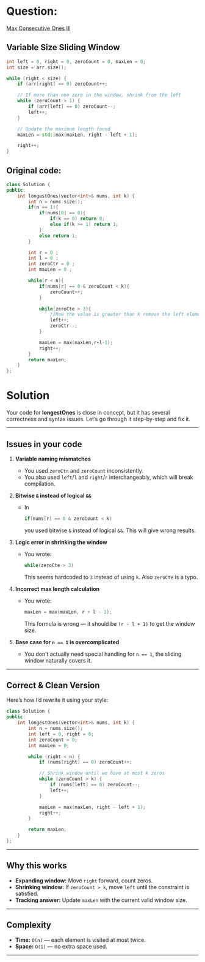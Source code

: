 # Question:  
[Max Consecutive Ones III](https://leetcode.com/problems/max-consecutive-ones-iii/)


##  Variable Size Sliding Window

```cpp
int left = 0, right = 0, zeroCount = 0, maxLen = 0;
int size = arr.size();

while (right < size) {
    if (arr[right] == 0) zeroCount++;

    // If more than one zero in the window, shrink from the left
    while (zeroCount > 1) {
        if (arr[left] == 0) zeroCount--;
        left++;
    }

    // Update the maximum length found
    maxLen = std::max(maxLen, right - left + 1);

    right++;
}
```

## Original code:

```cpp
class Solution {
public:
    int longestOnes(vector<int>& nums, int k) {
        int n = nums.size();
        if(n == 1){
            if(nums[0] == 0){
                if(k == 0) return 0;
                else if(k >= 1) return 1;
            }
            else return 1;
        }

        int r = 0 ;
        int l = 0 ;
        int zeroCtr = 0 ;
        int maxLen = 0 ;

        while(r < n){
            if(nums[r] == 0 & zeroCount < k){
                zeroCount++;
            }

            while(zeroCte > 3){
                //Now the value is greater than k remove the left element
                left++;
                zeroCtr--;
            }

            maxLen = max(maxLen,r+l-1);
            right++;
        }
        return maxLen;
    }
};
```
# Solution

Your code for **longestOnes** is close in concept, but it has several correctness and syntax issues.
Let’s go through it step-by-step and fix it.

---

## **Issues in your code**

1. **Variable naming mismatches**

   * You used `zeroCtr` and `zeroCount` inconsistently.
   * You also used `left`/`l` and `right`/`r` interchangeably, which will break compilation.

2. **Bitwise `&` instead of logical `&&`**

   * In

     ```cpp
     if(nums[r] == 0 & zeroCount < k)
     ```

     you used bitwise `&` instead of logical `&&`. This will give wrong results.

3. **Logic error in shrinking the window**

   * You wrote:

     ```cpp
     while(zeroCte > 3)
     ```

     This seems hardcoded to `3` instead of using `k`.
     Also `zeroCte` is a typo.

4. **Incorrect max length calculation**

   * You wrote:

     ```cpp
     maxLen = max(maxLen, r + l - 1);
     ```

     This formula is wrong — it should be `(r - l + 1)` to get the window size.

5. **Base case for `n == 1` is overcomplicated**

   * You don’t actually need special handling for `n == 1`, the sliding window naturally covers it.

---

## **Correct & Clean Version**

Here’s how I’d rewrite it using your style:

```cpp
class Solution {
public:
    int longestOnes(vector<int>& nums, int k) {
        int n = nums.size();
        int left = 0, right = 0;
        int zeroCount = 0;
        int maxLen = 0;

        while (right < n) {
            if (nums[right] == 0) zeroCount++;

            // Shrink window until we have at most k zeros
            while (zeroCount > k) {
                if (nums[left] == 0) zeroCount--;
                left++;
            }

            maxLen = max(maxLen, right - left + 1);
            right++;
        }

        return maxLen;
    }
};
```

---

## **Why this works**

* **Expanding window:** Move `right` forward, count zeros.
* **Shrinking window:** If `zeroCount > k`, move `left` until the constraint is satisfied.
* **Tracking answer:** Update `maxLen` with the current valid window size.

---

## **Complexity**

* **Time:** `O(n)` — each element is visited at most twice.
* **Space:** `O(1)` — no extra space used.

---